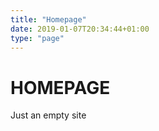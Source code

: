 ```yaml
---
title: "Homepage"
date: 2019-01-07T20:34:44+01:00
type: "page"
---
```


# HOMEPAGE

Just an empty site
